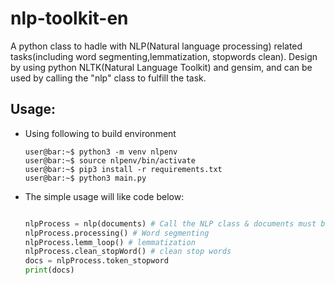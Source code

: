 # nlp-toolkit-en
A python class to hadle with NLP(Natural language processing) related tasks(including word segmenting,lemmatization, stopwords clean). Design by using python NLTK(Natural Language Toolkit) and gensim, and can be used by calling the "nlp" class to fulfill the task.
## Usage:
* Using following to build environment
  ```console
  user@bar:~$ python3 -m venv nlpenv
  user@bar:~$ source nlpenv/bin/activate
  user@bar:~$ pip3 install -r requirements.txt
  user@bar:~$ python3 main.py
  ```
* The simple usage will like code below:
  ```python
  
  nlpProcess = nlp(documents) # Call the NLP class & documents must be removed punctuation and store by list first
  nlpProcess.processing() # Word segmenting
  nlpProcess.lemm_loop() # lemmatization
  nlpProcess.clean_stopWord() # clean stop words
  docs = nlpProcess.token_stopword 
  print(docs)
  ```
